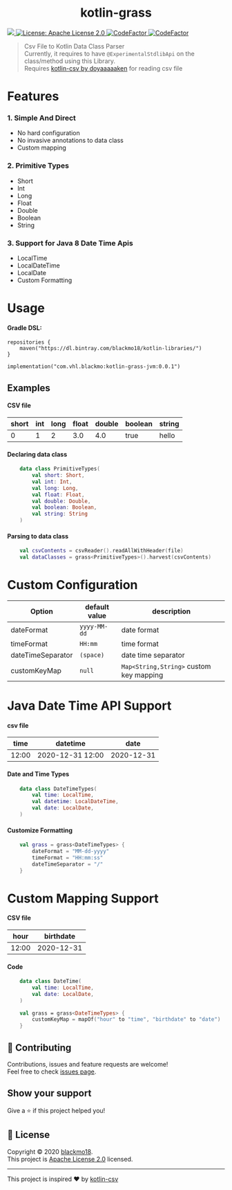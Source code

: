 <h1 align="center">kotlin-grass</h1>
<p>
  <a href='https://bintray.com/blackmo18/kotlin-libraries/kotlin-grass/_latestVersion'>
    <img src='https://api.bintray.com/packages/blackmo18/kotlin-libraries/kotlin-grass/images/download.svg'>
    </a>
  <a href="https://github.com/blackmo18/kotlin-grass/blob/master/LICENSE">
    <img alt="License: Apache License 2.0" src="https://img.shields.io/badge/License-Apache License 2.0-yellow.svg" target="_blank" />
  </a>
  <a href="https://github.com/blackmo18/kotlin-grass/workflows/build/badge.svg?branch=master">
    <img src="https://github.com/blackmo18/kotlin-grass/workflows/build/badge.svg?branch=master" alt="CodeFactor" />
  </a>
  <a href="https://www.codefactor.io/repository/github/blackmo18/kotlin-grass">
    <img src="https://www.codefactor.io/repository/github/blackmo18/kotlin-grass/badge" alt="CodeFactor" />
  </a>
</p>

>Csv File to Kotlin  Data Class Parser<br />
>Currently, it requires to have  `@ExperimentalStdlibApi` on the class/method  using  this Library.<br />
>Requires [kotlin-csv by doyaaaaaken](https://github.com/doyaaaaaken/kotlin-csv/) for reading csv file



# Features

### 1. Simple And Direct
  * No hard configuration
  * No invasive annotations to data class
  * Custom mapping
### 2. Primitive Types
  * Short
  * Int
  * Long
  * Float
  * Double
  * Boolean
  * String
### 3. Support for Java 8 Date Time Apis
  * LocalTime
  * LocalDateTime
  * LocalDate
  * Custom Formatting


# Usage
#### Gradle DSL:
```
repositories {
    maven("https://dl.bintray.com/blackmo18/kotlin-libraries/")
}

implementation("com.vhl.blackmo:kotlin-grass-jvm:0.0.1")
```


## Examples
#### CSV file
|short|int|long|float|double|boolean|string
|---------------|---------------|---------------|---------------|---------------|---------------|---------------|
|0|1|2|3.0|4.0|true|hello|
#### Declaring data class
```kotlin
    data class PrimitiveTypes(
        val short: Short,
        val int: Int,
        val long: Long,
        val float: Float,
        val double: Double,
        val boolean: Boolean,
        val string: String
    )
```

#### Parsing  to data class
```kotlin
    val csvContents = csvReader().readAllWithHeader(file)
    val dataClasses = grass<PrimitiveTypes>().harvest(csvContents)
```

# Custom Configuration
| Option | default value | description                         |
|------------|---------------|-------------------------------------|
| dateFormat |`yyyy-MM-dd`| date format |
| timeFormat | `HH:mm` | time format |
| dateTimeSeparator | `(space)` | date time separator |
| customKeyMap | `null` |`Map<String,String>` custom key mapping  |

# Java Date Time API Support
#### csv file
|time|datetime|date
|---------------|---------------|---------------|
|12:00|2020-12-31 12:00|2020-12-31|
#### Date and Time Types
```kotlin
    data class DateTimeTypes(
        val time: LocalTime,
        val datetime: LocalDateTime,
        val date: LocalDate,
    )
```

#### Customize Formatting
```kotlin
    val grass = grass<DateTimeTypes> {
        dateFormat = "MM-dd-yyyy"
        timeFormat = "HH:mm:ss"
        dateTimeSeparator = "/"
    }
```
# Custom Mapping Support
#### CSV file
|hour|birthdate|
|---------------|---------------|
|12:00|2020-12-31|

#### Code
```kotlin
    data class DateTime(
        val time: LocalTime,
        val date: LocalDate,
    )

    val grass = grass<DateTimeTypes> {
        customKeyMap = mapOf("hour" to "time", "birthdate" to "date")
    }
```

## 🤝 Contributing

Contributions, issues and feature requests are welcome!<br />
Feel free to check [issues page](https://github.com/blackmo18/kotlin-grass/issues).<br />

## Show your support

Give a ⭐️ if this project helped you!
## 📝 License
Copyright © 2020 [blackmo18](https://github.com/blackmo18). <br />
This project is [Apache License 2.0](https://github.com/blackmo18/kotlin-grass/blob/master/LICENSE) licensed.
***
This project is inspired ❤️ by [kotlin-csv](https://github.com/doyaaaaaken/kotlin-csv)